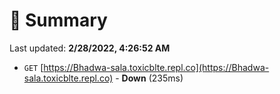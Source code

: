 # 📖 Summary
Last updated: **2/28/2022, 4:26:52 AM**

- `GET` [https://Bhadwa-sala.toxicblte.repl.co](https://Bhadwa-sala.toxicblte.repl.co) - **Down** (235ms)
